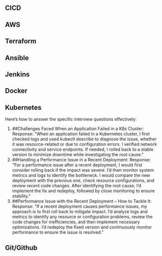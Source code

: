 ## CICD
## AWS
## Terraform
## Ansible
## Jenkins
## Docker
## Kubernetes


Here’s how to answer the specific interview questions effectively:

1. ##Challenges Faced When an Application Failed in a K8s Cluster:
Response: "When an application failed in a Kubernetes cluster, I first checked logs and used kubectl describe to diagnose the issue, whether it was resource-related or due to configuration errors. I verified network connectivity and service endpoints. If needed, I rolled back to a stable version to minimize downtime while investigating the root cause."
2. ##Handling a Performance Issue in a Recent Deployment:
Response: "For a performance issue after a recent deployment, I would first consider rolling back if the impact was severe. I’d then monitor system metrics and logs to identify the bottleneck. I would compare the new deployment with the previous one, check resource configurations, and review recent code changes. After identifying the root cause, I’d implement the fix and redeploy, followed by close monitoring to ensure stability."
3. ##Performance Issue with the Recent Deployment
   – How to Tackle It:
Response: "If a recent deployment causes performance issues, my approach is to first roll back to mitigate impact. I’d analyze logs and metrics to identify any resource or configuration problems, review the code changes for inefficiencies, and then implement necessary optimizations. I’d redeploy the fixed version and continuously monitor performance to ensure the issue is resolved."

## Git/Github

